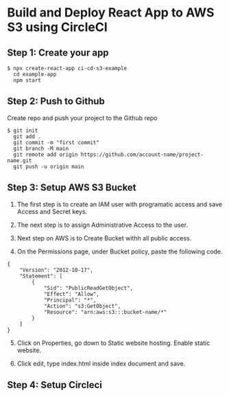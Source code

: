 # Build and Deploy React App to AWS S3 using CircleCI



## Step 1: Create your app
```
$ npx create-react-app ci-cd-s3-example
  cd example-app
  npm start
```

## Step 2: Push to Github
Create repo and push your project to the Github repo
```
$ git init
  git add .
  git commit -m "first commit"
  git branch -M main
  git remote add origin https://github.com/account-name/project-name.git
  git push -u origin main
```

## Step 3: Setup AWS S3 Bucket

1. The first step is to create an IAM user with programatic access and save Access and Secret keys.

2. The next step is to assign Administrative Access to the user.

3. Next step on AWS is to Create Bucket withh all public access.

4. On the Permissions page, under Bucket policy, paste the following code. 

```
{
    "Version": "2012-10-17",
    "Statement": [
        {
            "Sid": "PublicReadGetObject",
            "Effect": "Allow",
            "Principal": "*",
            "Action": "s3:GetObject",
            "Resource": "arn:aws:s3:::bucket-name/*"
        }
    ]
}
```

5. Click on Properties, go down to Static website hosting. Enable static website.

6. Click edit, type index.html inside index document and save.

## Step 4: Setup Circleci




